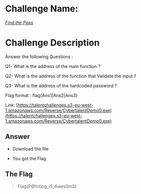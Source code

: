 # Challenge Name:
 [*Find the Pass*](https://cybertalents.com/challenges/malware/Find-the-pass)

# Challenge Description
Answer the following Questions :

Q1- What is the address of the main function ?

Q2- What is the address of the function that Validate the input ?

Q3- What is the address of the hardcoded password ?

Flag format : flag{Ans1|Ans2|Ans3}

Link: [https://talentchallenges.s3-eu-west-1.amazonaws.com/Reverse/CybertalentDemo0.exe](https://talentchallenges.s3-eu-west-1.amazonaws.com/Reverse/CybertalentDemo0.exe)

## Answer
* Download the file

* You got the Flag


 ## The Flag
 > Flag{P@!nting_i5_4wes0m3}
